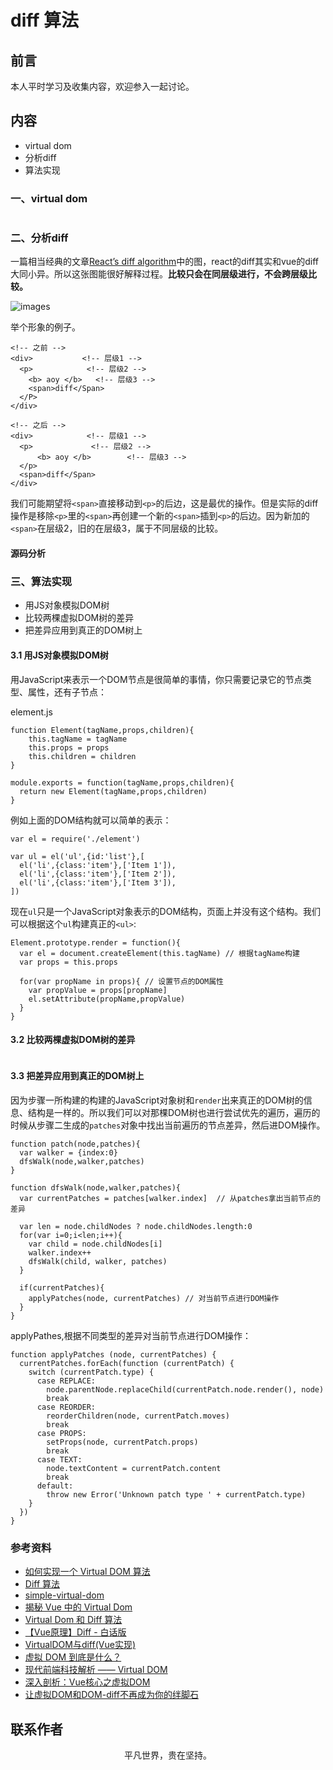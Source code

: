 # diff 算法

## 前言

本人平时学习及收集内容，欢迎参入一起讨论。

## 内容

- virtual dom
- 分析diff
- 算法实现

### 一、virtual dom

```

```

### 二、分析diff

一篇相当经典的文章[React’s diff algorithm](https://calendar.perfplanet.com/2013/diff/)中的图，react的diff其实和vue的diff大同小异。所以这张图能很好解释过程。**比较只会在同层级进行，不会跨层级比较。**

![images](vue09.png)

举个形象的例子。

```
<!-- 之前 -->
<div>           <!-- 层级1 -->
  <p>            <!-- 层级2 -->
    <b> aoy </b>   <!-- 层级3 -->   
    <span>diff</Span>
  </P> 
</div>

<!-- 之后 -->
<div>            <!-- 层级1 -->
  <p>             <!-- 层级2 -->
      <b> aoy </b>        <!-- 层级3 -->
  </p>
  <span>diff</Span>
</div>
```

我们可能期望将`<span>`直接移动到`<p>`的后边，这是最优的操作。但是实际的diff操作是移除`<p>`里的`<span>`再创建一个新的`<span>`插到`<p>`的后边。因为新加的`<span>`在层级2，旧的在层级3，属于不同层级的比较。

#### 源码分析



### 三、算法实现

- 用JS对象模拟DOM树
- 比较两棵虚拟DOM树的差异
- 把差异应用到真正的DOM树上

#### 3.1 用JS对象模拟DOM树

用JavaScript来表示一个DOM节点是很简单的事情，你只需要记录它的节点类型、属性，还有子节点：

element.js

```
function Element(tagName,props,children){
    this.tagName = tagName
    this.props = props
    this.children = children
}

module.exports = function(tagName,props,children){
  return new Element(tagName,props,children)
}
```

例如上面的DOM结构就可以简单的表示：

```
var el = require('./element')

var ul = el('ul',{id:'list'},[
  el('li',{class:'item'},['Item 1']),
  el('li',{class:'item'},['Item 2']),
  el('li',{class:'item'},['Item 3']),
])
```

现在`ul`只是一个JavaScript对象表示的DOM结构，页面上并没有这个结构。我们可以根据这个`ul`构建真正的`<ul>`:

```
Element.prototype.render = function(){
  var el = document.createElement(this.tagName) // 根据tagName构建
  var props = this.props

  for(var propName in props){ // 设置节点的DOM属性
    var propValue = props[propName]
    el.setAttribute(propName,propValue)
  }
}
```

#### 3.2 比较两棵虚拟DOM树的差异

```
```

#### 3.3 把差异应用到真正的DOM树上

因为步骤一所构建的构建的JavaScript对象树和`render`出来真正的DOM树的信息、结构是一样的。所以我们可以对那棵DOM树也进行尝试优先的遍历，遍历的时候从步骤二生成的`patches`对象中找出当前遍历的节点差异，然后进DOM操作。

```
function patch(node,patches){
  var walker = {index:0}
  dfsWalk(node,walker,patches)
}

function dfsWalk(node,walker,patches){
  var currentPatches = patches[walker.index]  // 从patches拿出当前节点的差异

  var len = node.childNodes ? node.childNodes.length:0
  for(var i=0;i<len;i++){
    var child = node.childNodes[i]
    walker.index++
    dfsWalk(child, walker, patches)
  }

  if(currentPatches){
    applyPatches(node, currentPatches) // 对当前节点进行DOM操作
  }
}
```

applyPathes,根据不同类型的差异对当前节点进行DOM操作：

```
function applyPatches (node, currentPatches) {
  currentPatches.forEach(function (currentPatch) {
    switch (currentPatch.type) {
      case REPLACE:
        node.parentNode.replaceChild(currentPatch.node.render(), node)
        break
      case REORDER:
        reorderChildren(node, currentPatch.moves)
        break
      case PROPS:
        setProps(node, currentPatch.props)
        break
      case TEXT:
        node.textContent = currentPatch.content
        break
      default:
        throw new Error('Unknown patch type ' + currentPatch.type)
    }
  })
}
```

### 参考资料

- [如何实现一个 Virtual DOM 算法](https://github.com/livoras/blog/issues/13)
- [Diff 算法](https://github.com/aooy/blog/issues/2)
- [simple-virtual-dom](https://github.com/livoras/simple-virtual-dom)
- [揭秘 Vue 中的 Virtual Dom](https://mp.weixin.qq.com/s/EeN7E8uQS4R_JJloPX8fCQ)
- [Virtual Dom 和 Diff 算法](https://mp.weixin.qq.com/s/9nB2bfDczNFRpUTiBwup8Q)
- [【Vue原理】Diff - 白话版](https://zhuanlan.zhihu.com/p/81752104)
- [VirtualDOM与diff(Vue实现)](https://zhuanlan.zhihu.com/p/29450092)
- [虚拟 DOM 到底是什么？](https://mp.weixin.qq.com/s/oAlVmZ4Hbt2VhOwFEkNEhw)
- [现代前端科技解析 —— Virtual DOM](https://www.404forest.com/2019/03/07/modern-web-development-tech-analysis-virtual-dom/)
- [深入剖析：Vue核心之虚拟DOM](https://juejin.im/post/5d36cc575188257aea108a74)
- [让虚拟DOM和DOM-diff不再成为你的绊脚石](https://juejin.im/post/5c8e5e4951882545c109ae9c)

## 联系作者

<div align="center">
    <p>
        平凡世界，贵在坚持。
    </p>
    <img :src="$withBase('/about/contact.png')" />
</div>

